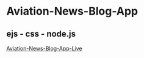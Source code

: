 # Aviation-News-Blog-App

## ejs - css - node.js

[Aviation-News-Blog-App-Live](http://aviation-article.herokuapp.com)

